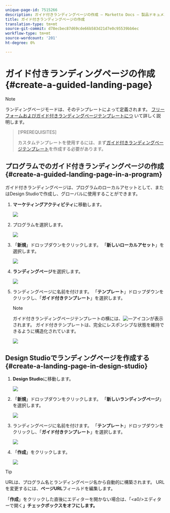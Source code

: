 ```yaml
---
unique-page-id: 7515266
description: ガイド付きランディングページの作成 — Marketto Docs — 製品ドキュメント
title: ガイド付きランディングページの作成
translation-type: tm+mt
source-git-commit: d78ecbec87d69cde66b583d21d7e0c95539bb6ec
workflow-type: tm+mt
source-wordcount: '201'
ht-degree: 0%

---
```



# ガイド付きランディングページの作成{#create-a-guided-landing-page}

>[!NOTE]
>
>ランディングページモードは、そのテンプレートによって定義されます。 [フリーフォームおよびガイド付きランディングページテンプレートにつ](/help/marketo/product-docs/demand-generation/landing-pages/understanding-landing-pages/understanding-free-form-vs-guided-landing-pages.md) いて詳しく説明します。

>[!PREREQUISITES]
>
>カスタムテンプレートを使用するには、まず[ガイド付きランディングページテンプレート](/help/marketo/product-docs/demand-generation/landing-pages/landing-page-templates/create-a-guided-landing-page-template.md)を作成する必要があります。

## プログラムでのガイド付きランディングページの作成{#create-a-guided-landing-page-in-a-program}

ガイド付きランディングページは、プログラムのローカルアセットとして、またはDesign Studioで作成し、グローバルに使用することができます。

1. **マーケティングアクティビティ**&#x200B;に移動します。

   ![](assets/one-1.png)

1. プログラムを選択します。

   ![](assets/image2015-5-26-9-3a24-3a2.png)

1. 「**新規**」ドロップダウンをクリックします。 「**新しいローカルアセット**」を選択します。

   ![](assets/image2015-5-26-9-3a25-3a36.png)

1. **ランディングページ**&#x200B;を選択します。

   ![](assets/four.png)

1. ランディングページに名前を付けます。 「**テンプレート**」ドロップダウンをクリックし、「**ガイド付きテンプレート**」を選択します。

   >[!NOTE]
   >
   >ガイド付きランディングページテンプレートの横には、![—](assets/image2015-5-26-9-3a26-3a51.png)アイコンが表示されます。 ガイド付きテンプレートは、完全にレスポンシブな状態を維持できるように構造化されています。

   ![](assets/image2015-5-24-15-3a47-3a56.png)

## Design Studioでランディングページを作成する{#create-a-landing-page-in-design-studio}

1. **Design Studio**&#x200B;に移動します。

   ![](assets/six.png)

1. 「**新規**」ドロップダウンをクリックします。 「**新しいランディングページ**」を選択します。

   ![](assets/seven.png)

1. ランディングページに名前を付けます。 「**テンプレート**」ドロップダウンをクリックし、「**ガイド付きテンプレート**」を選択します。

   ![](assets/image2015-5-26-9-3a27-3a34.png)

1. 「**作成**」をクリックします。

   ![](assets/image2015-5-26-9-3a28-3a8.png)

>[!TIP]
>
>URLは、プログラム名とランディングページ名から自動的に構築されます。 URLを変更するには、**ページURL**&#x200B;フィールドを編集します。
>
>「**作成**」をクリックした直後にエディターを開かない場合は、「&lt;a0/>エディターで開く&#x200B;**」チェックボックスをオフにします。**
